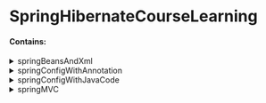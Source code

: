 # SpringHibernateCourseLearning
<h4>Contains:</h4>
<details>
<summary>springBeansAndXml</summary>
  
+ beanLifecycle
+ beanScopes
+ beanBasics
+ dependencyInjection
+ injectFromPropertiesFile
+ injectLiteralValues
+ setterInjection

</details>

<details>
<summary>springConfigWithAnnotation</summary>
  
+ componentNaming
    + customId
    + defaultId
+ dependencyInjection
    + constructorInjection
    + fieldInjection
    + qualifier
    + setterInjection
    
</details>

<details>
<summary>springConfigWithJavaCode</summary>
  
+ springBeanJavaCodeNoXml
+ springConfigJavaCodeNoXml
+ injectValuesFromPropertiesFile
    
</details>

<details>
<summary>springMVC</summary>
  
+ Controllers
    
</details>
